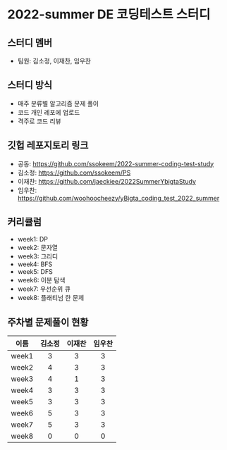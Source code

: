 # 2022-summer DE 코딩테스트 스터디

## 스터디 멤버
- 팀원: 김소정, 이재찬, 임우찬

## 스터디 방식
- 매주 분류별 알고리즘 문제 풀이
- 코드 개인 레포에 업로드
- 격주로 코드 리뷰

## 깃헙 레포지토리 링크
- 공동: https://github.com/ssokeem/2022-summer-coding-test-study
- 김소정: https://github.com/ssokeem/PS
- 이재찬: https://github.com/jaeckiee/2022SummerYbigtaStudy
- 임우찬: https://github.com/woohoocheezy/yBigta_coding_test_2022_summer

## 커리큘럼
- week1: DP
- week2: 문자열
- week3: 그리디
- week4: BFS
- week5: DFS
- week6: 이분 탐색
- week7: 우선순위 큐
- week8: 플래티넘 한 문제

## 주차별 문제풀이 현황
|이름|김소정|이재찬|임우찬|
|:---:|:---:|:---:|:---:|
|week1|3|3|3|
|week2|4|3|3|
|week3|4|1|3|
|week4|3|3|3|
|week5|3|3|3|
|week6|5|3|3|
|week7|5|3|3|
|week8|0|0|0|
